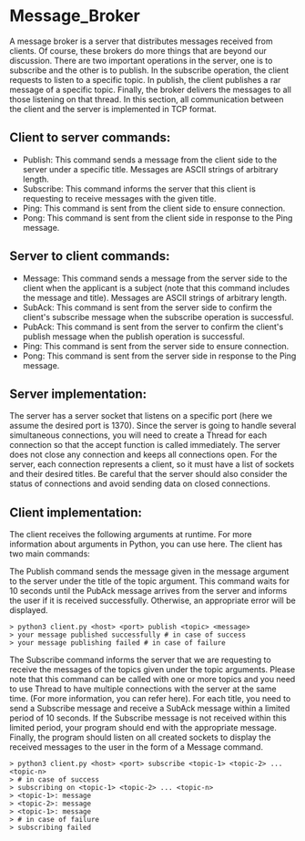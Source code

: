 # Message_Broker
A message broker is a server that distributes messages received from clients. Of course, these brokers do more things that are beyond our discussion. There are two important operations in the server, one is to subscribe and the other is to publish. In the subscribe operation, the client requests to listen to a specific topic. In publish, the client publishes a rar message of a specific topic. Finally, the broker delivers the messages to all those listening on that thread. In this section, all communication between the client and the server is implemented in TCP format.

## Client to server commands:
- Publish: This command sends a message from the client side to the server under a specific title. Messages are ASCII strings of arbitrary length.
- Subscribe: This command informs the server that this client is requesting to receive messages with the given title.
- Ping: This command is sent from the client side to ensure connection.
- Pong: This command is sent from the client side in response to the Ping message.

## Server to client commands:
- Message: This command sends a message from the server side to the client when the applicant is a subject (note that this command includes the message and title). Messages are ASCII strings of arbitrary length.
- SubAck: This command is sent from the server side to confirm the client's subscribe message when the subscribe operation is successful.
- PubAck: This command is sent from the server to confirm the client's publish message when the publish operation is successful.
- Ping: This command is sent from the server side to ensure connection.
- Pong: This command is sent from the server side in response to the Ping message.

## Server implementation:
The server has a server socket that listens on a specific port (here we assume the desired port is 1370). Since the server is going to handle several simultaneous connections, you will need to create a Thread for each connection so that the accept function is called immediately. The server does not close any connection and keeps all connections open. For the server, each connection represents a client, so it must have a list of sockets and their desired titles. Be careful that the server should also consider the status of connections and avoid sending data on closed connections.

## Client implementation:
The client receives the following arguments at runtime. For more information about arguments in Python, you can use here. The client has two main commands:

The Publish command sends the message given in the message argument to the server under the title of the topic argument. This command waits for 10 seconds until the PubAck message arrives from the server and informs the user if it is received successfully. Otherwise, an appropriate error will be displayed.

```
> python3 client.py <host> <port> publish <topic> <message>
> your message published successfully # in case of success
> your message publishing failed # in case of failure
```

The Subscribe command informs the server that we are requesting to receive the messages of the topics given under the topic arguments.
 Please note that this command can be called with one or more topics and you need to use Thread to have multiple connections with the server at the same time. (For more information, you can refer here). For each title, you need to send a Subscribe message and receive a SubAck message within a limited period of 10 seconds. If the Subscribe message is not received within this limited period, your program should end with the appropriate message. Finally, the program should listen on all created sockets to display the received messages to the user in the form of a Message command.
 
 ```
> python3 client.py <host> <port> subscribe <topic-1> <topic-2> ... <topic-n>
> # in case of success
> subscribing on <topic-1> <topic-2> ... <topic-n>
> <topic-1>: message
> <topic-2>: message
> <topic-1>: message
> # in case of failure
> subscribing failed
 ```
